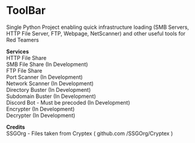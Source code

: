 # ToolBar
Single Python Project enabling quick infrastructure loading (SMB Servers, HTTP File Server, FTP, Webpage, NetScanner) and other useful tools for Red Teamers

**Services** \
HTTP File Share \
SMB File Share (In Development) \
FTP File Share  \
Port Scanner (In Development) \
Network Scanner (In Development) \
Directory Buster (In Development) \
Subdomain Buster (In Development) \
Discord Bot - Must be precoded (In Development) \
Encrypter (In Development) \
Decrypter (In Development) 

**Credits** \
SSGOrg - Files taken from Cryptex ( github.com /SSGOrg/Cryptex )
